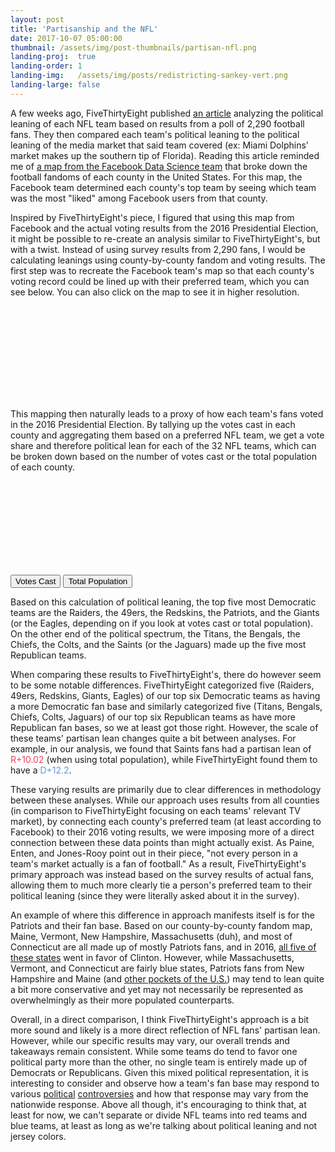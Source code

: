 ```yaml
---
layout: post
title: 'Partisanship and the NFL'
date: 2017-10-07 05:00:00
thumbnail: /assets/img/post-thumbnails/partisan-nfl.png
landing-proj:  true
landing-order: 1
landing-img:   /assets/img/posts/redistricting-sankey-vert.png
landing-large: false
---
```


A few weeks ago, FiveThirtyEight published [an article](https://fivethirtyeight.com/features/how-every-nfl-teams-fans-lean-politically/) analyzing the political leaning of each NFL team based on results from a poll of 2,290 football fans. They then compared each team's political leaning to the political leaning of the media market that said team covered (ex: Miami Dolphins' market makes up the southern tip of Florida). Reading this article reminded me of [a map from the Facebook Data Science team](https://www.theatlantic.com/technology/archive/2014/09/the-geography-of-nfl-fandom/379729/) that broke down the football fandoms of each county in the United States. For this map, the Facebook team determined each county's top team by seeing which team was the most "liked" among Facebook users from that county. 

Inspired by FiveThirtyEight's piece, I figured that using this map from Facebook and the actual voting results from the 2016 Presidential Election, it might be possible to re-create an analysis similar to FiveThirtyEight's, but with a twist. Instead of using survey results from 2,290 fans, I would be calculating leanings using county-by-county fandom and voting results. The first step was to recreate the Facebook team's map so that each county's voting record could be lined up with their preferred team, which you can see below. You can also click on the map to see it in higher resolution.

<div id='d3-nfl-map-container'>
    <a href="/projects/fivethirtyeight-partisan-nfl/">
    <svg id="d3-nfl-map"></svg>
    </a>
</div>
<link rel="stylesheet" href="/projects/fivethirtyeight-partisan-nfl/css/map.style.css">
<link rel="stylesheet" href="/projects/fivethirtyeight-partisan-nfl/css/small-map.style.css">
<script type="text/javascript" src="/projects/fivethirtyeight-partisan-nfl/js/map.js"></script>

<!-- more -->

This mapping then naturally leads to a proxy of how each team's fans voted in the 2016 Presidential Election. By tallying up the votes cast in each county and aggregating them based on a preferred NFL team, we get a vote share and therefore political lean for each of the 32 NFL teams, which can be broken down based on the number of votes cast or the total population of each county.

<div id='d3-nfl-bar-container'>
    <svg id="d3-nfl-bar"></svg>
    <div id="d3-nfl-bar-buttons">
        <button type="button" id="Vote" class="selected">Votes Cast</button>
        <button type="button" id="Total">Total Population</button>
    </div>
</div>
<link rel="stylesheet" href="/projects/fivethirtyeight-partisan-nfl/css/bar.style.css">
<script type="text/javascript" src="/projects/fivethirtyeight-partisan-nfl/js/bar.js"></script>

Based on this calculation of political leaning, the top five most Democratic teams are the Raiders, the 49ers, the Redskins, the Patriots, and the Giants (or the Eagles, depending on if you look at votes cast or total population). On the other end of the political spectrum, the Titans, the Bengals, the Chiefs, the Colts, and the Saints (or the Jaguars) made up the five most Republican teams.

When comparing these results to FiveThirtyEight's, there do however seem to be some notable differences. FiveThirtyEight categorized five (Raiders, 49ers, Redskins, Giants, Eagles) of our top six Democratic teams as having a more Democratic fan base and similarly categorized five (Titans, Bengals, Chiefs, Colts, Jaguars) of our top six Republican teams as have more Republican fan bases, so we at least got those right. However, the scale of these teams' partisan lean changes quite a bit between analyses. For example, in our analysis, we found that Saints fans had a partisan lean of <span style="color: rgb(239, 64, 86)">R+10.02</span> (when using total population), while FiveThirtyEight found them to have a <span style="color: rgb(91, 155, 213)">D+12.2</span>.

<!-- 
<div id='d3-nfl-compare-container'>
    <svg id="d3-nfl-compare"></svg>
</div>
<link rel="stylesheet" href="/projects/fivethirtyeight-partisan-nfl/css/compare.style.css">
<script type="text/javascript" src="/projects/fivethirtyeight-partisan-nfl/js/compare.js"></script> 
 -->

These varying results are primarily due to clear differences in methodology between these analyses. While our approach uses results from all counties (in comparison to FiveThirtyEight focusing on each teams' relevant TV market), by connecting each county's preferred team (at least according to Facebook) to their 2016 voting results, we were imposing more of a direct connection between these data points than might actually exist. As Paine, Enten, and Jones-Rooy point out in their piece, "not every person in a team's market actually is a fan of football." As a result, FiveThirtyEight's primary approach was instead based on the survey results of actual fans, allowing them to much more clearly tie a person's preferred team to their political leaning (since they were literally asked about it in the survey).

An example of where this difference in approach manifests itself is for the Patriots and their fan base. Based on our county-by-county fandom map, Maine, Vermont, New Hampshire, Massachusetts (duh), and most of Connecticut are all made up of mostly Patriots fans, and in 2016, [all five of these states](https://www.nytimes.com/elections/results/president) went in favor of Clinton. However, while Massachusetts, Vermont, and Connecticut are fairly blue states, Patriots fans from New Hampshire and Maine (and [other pockets of the U.S.](https://fivethirtyeight.com/features/who-hates-the-patriots-the-most/)) may tend to lean quite a bit more conservative and yet may not necessarily be represented as overwhelmingly as their more populated counterparts.

Overall, in a direct comparison, I think FiveThirtyEight's approach is a bit more sound and likely is a more direct reflection of NFL fans' partisan lean. However, while our specific results may vary, our overall trends and takeaways remain consistent. While some teams do tend to favor one political party more than the other, no single team is entirely made up of Democrats or Republicans. Given this mixed political representation, it is interesting to consider and observe how a team's fan base may respond to various [political](https://en.wikipedia.org/wiki/Washington_Redskins_name_controversy) [controversies](https://en.wikipedia.org/wiki/U.S._national_anthem_protests_(2016%E2%80%93present)) and how that response may vary from the nationwide response. Above all though, it's encouraging to think that, at least for now, we can't separate or divide NFL teams into red teams and blue teams, at least as long as we're talking about political leaning and not jersey colors.



